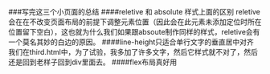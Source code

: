 ###写完这三个小页面的总结
####reletive 和 absolute 样式上面的区别
reletive会在在不改变页面布局的前提下调整元素位置（因此会在此元素未添加定位时所在位置留下空白），这也就为什么我们如果跟absoute制作同样的样式，reletive会有一个莫名其妙的白边的原因。
####line-height只适合单行文字的垂直居中对齐
我们在third.html中，为了试验，我多加了许多文字，然后它样式就不对了，然后还是回到老样子回到div里面去。
####flex布局真好用